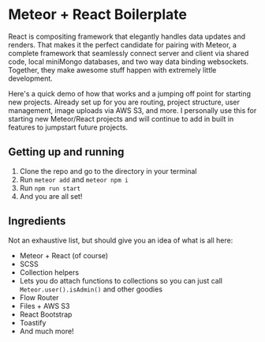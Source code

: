 # Meteor + React Boilerplate

React is compositing framework that elegantly handles data updates and renders. That makes it the perfect candidate for pairing with Meteor, a complete framework that seamlessly connect server and client via shared code, local miniMongo databases, and two way data binding websockets. Together, they make awesome stuff happen with extremely little development.

Here's a quick demo of how that works and a jumping off point for starting new projects. Already set up for you are routing, project structure, user management, image uploads via AWS S3, and more. I personally use this for starting new Meteor/React projects and will continue to add in built in features to jumpstart future projects.

## Getting up and running

1. Clone the repo and go to the directory in your terminal
2. Run `meteor add` and `meteor npm i`
3. Run `npm run start`
4. And you are all set!

## Ingredients

Not an exhaustive list, but should give you an idea of what is all here:

* Meteor + React (of course)
* SCSS
* Collection helpers
 * Lets you do attach functions to collections so you can just call `Meteor.user().isAdmin()` and other goodies
* Flow Router
* Files + AWS S3
* React Bootstrap
* Toastify
* And much more!
